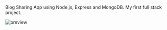 Blog Sharing App using Node.js, Express and MongoDB. My first full stack project.

![preview](https://github.com/VectorJamo/Blog-Sharing-App-FullStack/assets/71274266/867537d5-7aab-4ee9-98e9-7467f419ac6d)
